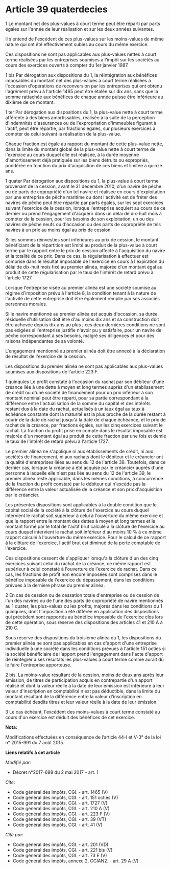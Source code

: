# Article 39 quaterdecies

1 Le montant net des plus-values à court terme peut être réparti par parts égales sur l'année de leur réalisation et sur les
deux années suivantes. 

Il s'entend de l'excédent de ces plus-values sur les moins-values de même nature qui ont été effectivement subies au cours du
même exercice. 

Ces dispositions ne sont pas applicables aux plus-values nettes à court terme réalisées par les entreprises soumises à
l'impôt sur les sociétés au cours des exercices ouverts à compter du 1er janvier 1987.

1 bis Par dérogation aux dispositions du 1, la réintégration aux bénéfices imposables du montant net des plus-values à court
terme réalisées à l'occasion d'opérations de reconversion par les entreprises qui ont obtenu l'agrément prévu à l'article
1465 peut être étalée sur dix ans, sans que la somme rattachée aux bénéfices de chaque année puisse être inférieure au
dixième de ce montant. 

1 ter Par dérogation aux dispositions du 1, la plus-value nette à court terme afférente à des biens amortissables, réalisée à
la suite de la perception d'indemnités d'assurances ou de l'expropriation d'immeubles figurant à l'actif, peut être répartie,
par fractions égales, sur plusieurs exercices à compter de celui suivant la réalisation de la plus-value. 

Chaque fraction est égale au rapport du montant de cette plus-value nette, dans la limite du montant global de la plus-value
nette à court terme de l'exercice au cours duquel elle est réalisée, à la durée moyenne d'amortissement déjà pratiquée sur
les biens détruits ou expropriés, pondérée en fonction du prix d'acquisition de ces biens et limitée à quinze ans. 

1 quater Par dérogation aux dispositions du 1, la plus-value à court terme provenant de la cession, avant le 31 décembre
2010, d'un navire de pêche ou de parts de copropriété d'un tel navire et réalisée en cours d'exploitation par une entreprise
de pêche maritime ou dont l'activité est de fréter des navires de pêche peut être répartie par parts égales, sur les sept
exercices suivant l'exercice de la cession, lorsque l'entreprise acquiert au cours de ce dernier ou prend l'engagement
d'acquérir dans un délai de dix-huit mois à compter de la cession, pour les besoins de son exploitation, un ou des navires de
pêche neufs ou d'occasion ou des parts de copropriété de tels navires à un prix au moins égal au prix de cession. 

Si les sommes réinvesties sont inférieures au prix de cession, le montant bénéficiant de la répartition est limité au produit
de la plus-value à court terme par le rapport entre le prix de cession affecté à l'acquisition du navire et la totalité de ce
prix. Dans ce cas, la régularisation à effectuer est comprise dans le résultat imposable de l'exercice en cours à
l'expiration du délai de dix-huit mois fixé au premier alinéa, majorée d'un montant égal au produit de cette régularisation
par le taux de l'intérêt de retard prévu à l'article 1727. 

Lorsque l'entreprise visée au premier alinéa est une société soumise au régime d'imposition prévu à l'article 8, la condition
tenant à la nature de l'activité de cette entreprise doit être également remplie par ses associés personnes morales. 

Si le navire mentionné au premier alinéa est acquis d'occasion, sa durée résiduelle d'utilisation doit être d'au moins dix
ans et sa construction doit être achevée depuis dix ans au plus ; ces deux dernières conditions ne sont pas exigées si
l'entreprise justifie n'avoir pu y satisfaire, pour un navire de pêche correspondant à ses besoins, malgré ses diligences et
pour des raisons indépendantes de sa volonté. 

L'engagement mentionné au premier alinéa doit être annexé à la déclaration de résultat de l'exercice de la cession. 

Les dispositions du premier alinéa ne sont pas applicables aux plus-values soumises aux dispositions de l'article 223 F. 

1 quinquies Le profit constaté à l'occasion du rachat par son débiteur d'une créance liée à une dette à moyen et long termes
auprès d'un établissement de crédit ou d'une société de financement pour un prix inférieur à son montant nominal peut être
réparti, pour sa partie correspondant à la différence entre l'actualisation de la somme du capital et des intérêts restant
dus à la date du rachat, actualisés à un taux égal au taux à échéance constante dont la maturité est la plus proche de la
durée restant à courir de la date de rachat jusqu'à la date de chaque échéance, et le prix de rachat de la créance, par
fractions égales, sur les cinq exercices suivant le rachat. La fraction du profit prise en compte dans le résultat imposable
est majorée d'un montant égal au produit de cette fraction par une fois et demie le taux de l'intérêt de retard prévu à
l'article 1727. 

Le premier alinéa ne s'applique ni aux établissements de crédit, ni aux sociétés de financement, ni aux rachats dont le
débiteur et le créancier ont la qualité d'entreprises liées au sens du 12 de l'article 39. Toutefois, dans ce dernier cas,
lorsque la créance a été acquise par le créancier auprès d'une personne à laquelle elle n'est pas liée au sens du 12 de
l'article 39, le premier alinéa reste applicable, dans les mêmes conditions, à concurrence de la fraction du profit constaté
par le débiteur qui n'excède pas la différence entre la valeur actualisée de la créance et son prix d'acquisition par le
créancier. 

Les présentes dispositions sont applicables à la double condition que le capital social de la société à la clôture de
l'exercice au cours duquel intervient le rachat soit supérieur à celui à l'ouverture du même exercice et que le rapport entre
le montant des dettes à moyen et long termes et le montant formé par le total de l'actif brut calculé à la clôture de
l'exercice au cours duquel intervient le rachat soit inférieur d'au moins 10 % à ce même rapport calculé à l'ouverture du
même exercice. Pour le calcul de ce rapport à la clôture de l'exercice, l'actif brut est diminué de la perte comptable de
l'exercice. 

Ces dispositions cessent de s'appliquer lorsqu'à la clôture d'un des cinq exercices suivant celui du rachat de la créance, ce
même rapport est supérieur à celui constaté à l'ouverture de l'exercice de rachat. Dans ce cas, les fractions de profit non
encore imposées sont comprises dans le bénéfice imposable de l'exercice du dépassement, dans les conditions prévues à la
dernière phrase du premier alinéa. 

2 En cas de cession ou de cessation totale d'entreprise ou de cession de l'un des navires ou de l'une des parts de
copropriété de navire mentionnés au 1 quater, les plus-values ou les profits, majorés dans les conditions du 1 quinquies,
dont l'imposition a été différée en application des dispositions qui précèdent sont rapportés au bénéfice imposable de
l'exercice clos lors de cette opération, sous réserve des dispositions des articles 41 et 210 A à 210 C. 

Sous réserve des dispositions du troisième alinéa du 1, les dispositions du premier alinéa ne sont pas applicables en cas
d'apport d'une entreprise individuelle à une société dans les conditions prévues à l'article 151 octies si la société
bénéficiaire de l'apport prend l'engagement dans l'acte d'apport de réintégrer à ses résultats les plus-values à court terme
comme aurait dû le faire l'entreprise apporteuse. 

2 bis. La moins-value résultant de la cession, moins de deux ans après leur émission, de titres de participation acquis en
contrepartie d'un apport réalisé et dont la valeur réelle à la date de leur émission est inférieure à leur valeur
d'inscription en comptabilité n'est pas déductible, dans la limite du montant résultant de la différence entre la valeur
d'inscription en comptabilité desdits titres et leur valeur réelle à la date de leur émission. 

3 Le cas échéant, l'excédent des moins-values à court terme constaté au cours d'un exercice est déduit des bénéfices de cet
exercice.

**Nota:**

Modifications effectuées en conséquence de l’article 44-I et V-3° de la loi n° 2015-991 du 7 août 2015.

**Liens relatifs à cet article**

_Modifié par_:

  - Décret n°2017-698 du 2 mai 2017 - art. 1

_Cite_:

  - Code général des impôts, CGI. - art. 1465 (V)
  - Code général des impôts, CGI. - art. 151 octies (V)
  - Code général des impôts, CGI. - art. 1727 (V)
  - Code général des impôts, CGI. - art. 210 A (V)
  - Code général des impôts, CGI. - art. 223 F (V)
  - Code général des impôts, CGI. - art. 39 (VT)
  - Code général des impôts, CGI. - art. 41 (V)

_Cité par_:

  - Code général des impôts, CGI. - art. 201 (VD)
  - Code général des impôts, CGI. - art. 221 bis (V)
  - Code général des impôts, CGI. - art. 73 E (V)
  - Code général des impôts, annexe 2, CGIAN2. - art. 29 A (V)
